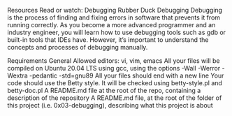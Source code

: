 Resources Read or watch: Debugging Rubber Duck Debugging
Debugging is the process of finding and fixing errors in software that prevents it from running correctly. As you become a more advanced programmer and an industry engineer, you will learn how to use debugging tools such as gdb or built-in tools that IDEs have. However, it’s important to understand the concepts and processes of debugging manually.

Requirements General Allowed editors: vi, vim, emacs All your files will be compiled on Ubuntu 20.04 LTS using gcc, using the 
    options -Wall -Werror -Wextra -pedantic -std=gnu89 All your files should end with a new line Your code should use the Betty 
    style. It will be checked using betty-style.pl and betty-doc.pl A README.md file at the root of the repo, containing a 
    description of the repository A README.md file, at the root of the folder of this project (i.e. 0x03-debugging), describing 
    what this project is about
